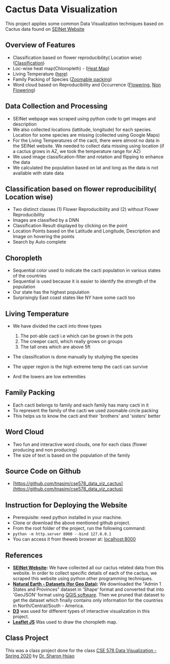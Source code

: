 # Cactus Data Visualization
This project applies some common Data Visualization techniques based on Cactus data found on [SEINet Website](http://swbiodiversity.org/seinet/imagelib/index.php?taxon=Cactaceae)

## Overview of Features

*   Classification based on flower reproducibility( Location wise) ([Classification](index.html))
*   Loc-wise heat map(Chloropleth) - ([Heat Map](choropleth.html))
*   Living Temperature ([here](temperature.html))
*   Family Packing of Species ([Zoomable packing](zoompack.html))
*   Word cloud based on Reproducibility and Occurrence ([Flowering](wordcloud-flower.html), [Non Flowering](wordcloud-no-flower.html))


## Data Collection and Processing
*   SEINet webpage was scraped using python code to get images and description
*   We also collected locations (lattitude, longitude) for each species. Location for some species are missing (collected using Google Maps)
*   For the Living Temperatures of the cacti, there were almost no data in the SEINet website. We needed to collect data missing using location (if a cactus grows in AZ, we took the temperature range for AZ)
*   We used image classification-filter and rotation and flipping to enhance the data
*   We calculated the population based on lat and long as the data is not available with state data

## Classification based on flower reproducibility( Location wise)
*   Two distinct classes (1) Flower Reproducibility and (2) without Flower Reproducibility
*   Images are classified by a DNN
*   Classification Result displayed by clicking on the point
*   Location Points based on the Latitude and Longitude, Description and Image on hovering the points
*   Search by Auto complete

## Choropleth
*   Sequential color used to indicate the cacti population in various states of the countries
*   Sequential is used because it is easier to identify the strength of the population
*   Our state has the highest population
*   Surprisingly East coast states like NY have some cacti too

## Living Temperature
*   We have divided the cacti into three types
    1.  The pot-able cacti i.e which can be grown in the pots
    2.  The creeper cacti, which really grows on groups
    3.  The tall ones which are above 5ft

*   The classification is done manually by studying the species
*   The upper region is the high extreme temp the cacti can survive
*   And the lowers are low extremities

## Family Packing
*   Each cacti belongs to family and each family has many cacti in it
*   To represent the family of the cacti we used zoomable circle packing
*   This helps us to know the cacti and their 'brothers' and 'sisters' better


## Word Cloud
*   Two fun and interactive word clouds, one for each class (flower producing and non producing)
*   The size of text is based on the population of the family

## Source Code on Github
*   [https://github.com/tnasim/cse578_data_viz_cactus](https://github.com/tnasim/cse578_data_viz_cactus)

## Instruction for Deploying the Website
*   Prerequisite: need python installed in your machine.
*   Clone or download the above mentioned github project.
*   From the root folder of the project, run the following command:
*   `python -m http.server 8000 --bind 127.0.0.1`
*   You can access it from theweb browser at: [localhost:8000](http://localhost:8000)

## References
*   **[SEINet Website](http://swbiodiversity.org/seinet/imagelib/index.php?taxon=Cactaceae):** We have collected all our cactus related data from this website. In order to collect specific details of each of the cactus, we scraped this website using python other programming techniques.
*   **[Natural Earth - Datasets (for Geo Data)](https://www.naturalearthdata.com/):** We downloaded the "Admin 1 States and Provinces" dataset in 'Shape' format and converted that into 'GeoJSON' format using [QGIS software](https://qgis.org/en/site/). Then we pruned that dataset to get the dataset which finally contains only information for the countries in North/Central/South - America.
*   **[D3](https://d3js.org/)** was used for different types of interactive visualization in this project.
*   **[Leaflet JS](https://leafletjs.com/)** Was used to draw the choropleth map.


## Class Project
This was a class project done for the class [CSE 578 Data Visualization - Spring 2020](https://sites.google.com/a/asu.edu/cse578_datavisualization-spring-2020/) by [Dr. Sharon Hsiao](http://www.public.asu.edu/~ihsiao1/)
